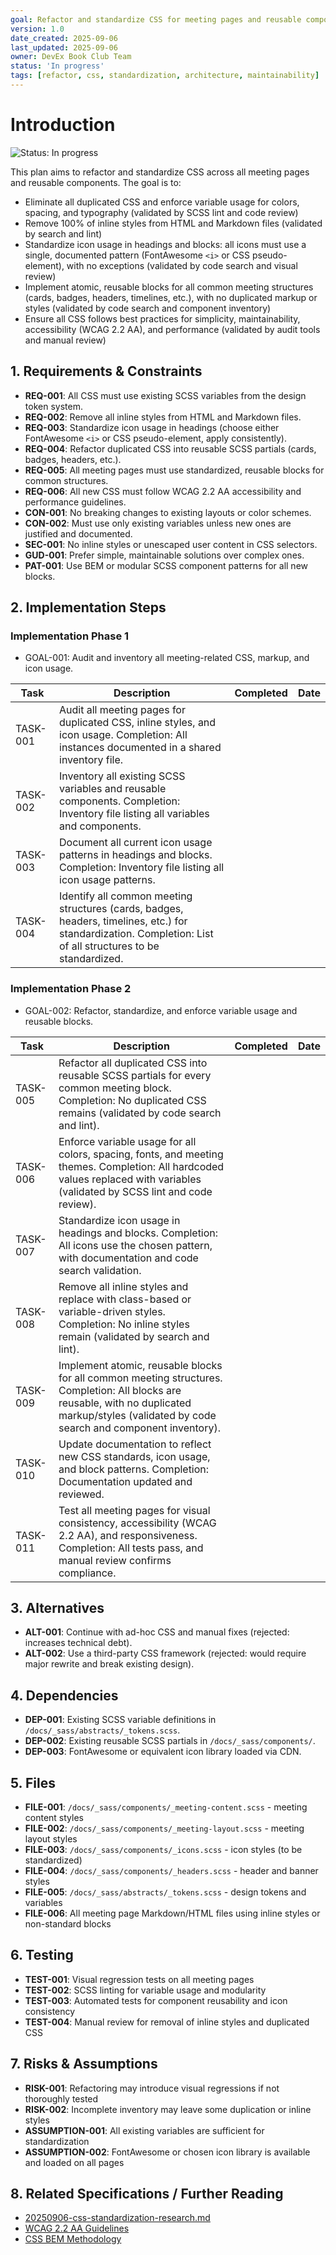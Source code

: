 ```yaml
---
goal: Refactor and standardize CSS for meeting pages and reusable components
version: 1.0
date_created: 2025-09-06
last_updated: 2025-09-06
owner: DevEx Book Club Team
status: 'In progress'
tags: [refactor, css, standardization, architecture, maintainability]
---
```


# Introduction

![Status: In progress](https://img.shields.io/badge/status-In%20progress-yellow)

This plan aims to refactor and standardize CSS across all meeting pages and reusable components. The goal is to:

- Eliminate all duplicated CSS and enforce variable usage for colors, spacing, and typography (validated by SCSS lint and code review)
- Remove 100% of inline styles from HTML and Markdown files (validated by search and lint)
- Standardize icon usage in headings and blocks: all icons must use a single, documented pattern (FontAwesome `<i>` or CSS pseudo-element), with no exceptions (validated by code search and visual review)
- Implement atomic, reusable blocks for all common meeting structures (cards, badges, headers, timelines, etc.), with no duplicated markup or styles (validated by code search and component inventory)
- Ensure all CSS follows best practices for simplicity, maintainability, accessibility (WCAG 2.2 AA), and performance (validated by audit tools and manual review)

## 1. Requirements & Constraints

- **REQ-001**: All CSS must use existing SCSS variables from the design token system.
- **REQ-002**: Remove all inline styles from HTML and Markdown files.
- **REQ-003**: Standardize icon usage in headings (choose either FontAwesome `<i>` or CSS pseudo-element, apply consistently).
- **REQ-004**: Refactor duplicated CSS into reusable SCSS partials (cards, badges, headers, etc.).
- **REQ-005**: All meeting pages must use standardized, reusable blocks for common structures.
- **REQ-006**: All new CSS must follow WCAG 2.2 AA accessibility and performance guidelines.
- **CON-001**: No breaking changes to existing layouts or color schemes.
- **CON-002**: Must use only existing variables unless new ones are justified and documented.
- **SEC-001**: No inline styles or unescaped user content in CSS selectors.
- **GUD-001**: Prefer simple, maintainable solutions over complex ones.
- **PAT-001**: Use BEM or modular SCSS component patterns for all new blocks.

## 2. Implementation Steps

### Implementation Phase 1

- GOAL-001: Audit and inventory all meeting-related CSS, markup, and icon usage.

| Task     | Description                                                                                                                                                  | Completed | Date |
| -------- | ------------------------------------------------------------------------------------------------------------------------------------------------------------ | --------- | ---- |
| TASK-001 | Audit all meeting pages for duplicated CSS, inline styles, and icon usage. Completion: All instances documented in a shared inventory file.                  |           |      |
| TASK-002 | Inventory all existing SCSS variables and reusable components. Completion: Inventory file listing all variables and components.                              |           |      |
| TASK-003 | Document all current icon usage patterns in headings and blocks. Completion: Inventory file listing all icon usage patterns.                                 |           |      |
| TASK-004 | Identify all common meeting structures (cards, badges, headers, timelines, etc.) for standardization. Completion: List of all structures to be standardized. |           |      |

### Implementation Phase 2

- GOAL-002: Refactor, standardize, and enforce variable usage and reusable blocks.

| Task     | Description                                                                                                                                                                                    | Completed | Date |
| -------- | ---------------------------------------------------------------------------------------------------------------------------------------------------------------------------------------------- | --------- | ---- |
| TASK-005 | Refactor all duplicated CSS into reusable SCSS partials for every common meeting block. Completion: No duplicated CSS remains (validated by code search and lint).                             |           |      |
| TASK-006 | Enforce variable usage for all colors, spacing, fonts, and meeting themes. Completion: All hardcoded values replaced with variables (validated by SCSS lint and code review).                  |           |      |
| TASK-007 | Standardize icon usage in headings and blocks. Completion: All icons use the chosen pattern, with documentation and code search validation.                                                    |           |      |
| TASK-008 | Remove all inline styles and replace with class-based or variable-driven styles. Completion: No inline styles remain (validated by search and lint).                                           |           |      |
| TASK-009 | Implement atomic, reusable blocks for all common meeting structures. Completion: All blocks are reusable, with no duplicated markup/styles (validated by code search and component inventory). |           |      |
| TASK-010 | Update documentation to reflect new CSS standards, icon usage, and block patterns. Completion: Documentation updated and reviewed.                                                             |           |      |
| TASK-011 | Test all meeting pages for visual consistency, accessibility (WCAG 2.2 AA), and responsiveness. Completion: All tests pass, and manual review confirms compliance.                             |           |      |

## 3. Alternatives

- **ALT-001**: Continue with ad-hoc CSS and manual fixes (rejected: increases technical debt).
- **ALT-002**: Use a third-party CSS framework (rejected: would require major rewrite and break existing design).

## 4. Dependencies

- **DEP-001**: Existing SCSS variable definitions in `/docs/_sass/abstracts/_tokens.scss`.
- **DEP-002**: Existing reusable SCSS partials in `/docs/_sass/components/`.
- **DEP-003**: FontAwesome or equivalent icon library loaded via CDN.

## 5. Files

- **FILE-001**: `/docs/_sass/components/_meeting-content.scss` - meeting content styles
- **FILE-002**: `/docs/_sass/components/_meeting-layout.scss` - meeting layout styles
- **FILE-003**: `/docs/_sass/components/_icons.scss` - icon styles (to be standardized)
- **FILE-004**: `/docs/_sass/components/_headers.scss` - header and banner styles
- **FILE-005**: `/docs/_sass/abstracts/_tokens.scss` - design tokens and variables
- **FILE-006**: All meeting page Markdown/HTML files using inline styles or non-standard blocks

## 6. Testing

- **TEST-001**: Visual regression tests on all meeting pages
- **TEST-002**: SCSS linting for variable usage and modularity
- **TEST-003**: Automated tests for component reusability and icon consistency
- **TEST-004**: Manual review for removal of inline styles and duplicated CSS

## 7. Risks & Assumptions

- **RISK-001**: Refactoring may introduce visual regressions if not thoroughly tested
- **RISK-002**: Incomplete inventory may leave some duplication or inline styles
- **ASSUMPTION-001**: All existing variables are sufficient for standardization
- **ASSUMPTION-002**: FontAwesome or chosen icon library is available and loaded on all pages

## 8. Related Specifications / Further Reading

- [20250906-css-standardization-research.md](../.copilot-tracking/research/20250906-css-standardization-research.md)
- [WCAG 2.2 AA Guidelines](https://www.w3.org/WAI/WCAG22/quickref/)
- [CSS BEM Methodology](https://getbem.com/introduction/)
